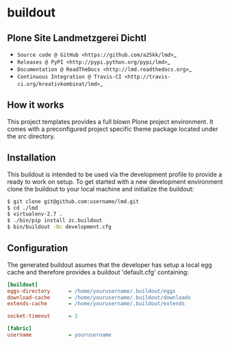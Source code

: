 # buildout

## Plone Site Landmetzgerei Dichtl

* `Source code @ GitHub <https://github.com/a25kk/lmd>`_
* `Releases @ PyPI <http://pypi.python.org/pypi/lmd>`_
* `Documentation @ ReadTheDocs <http://lmd.readthedocs.org>`_
* `Continuous Integration @ Travis-CI <http://travis-ci.org/kreativkombinat/lmd>`_

## How it works

This project templates provides a full blown Plone project environment. It comes with a preconfigured project specific theme package located under the _src_ directory.

## Installation

This buildout is intended to be used via the development profile to provide
a ready to work on setup. To get started with a new development environment
clone the buildout to your local machine and initialize the buildout:

``` bash
$ git clone git@github.com:username/lmd.git
$ cd ./lmd
$ virtualenv-2.7 .
$ ./bin/pip install zc.buildout
$ bin/buildout -Nc development.cfg
```

## Configuration

The generated buildout asumes that the developer has setup a local egg cache and therefore provides a buildout 'default.cfg' containing:

``` ini
[buildout]
eggs-directory      = /home/yourusername/.buildout/eggs
download-cache      = /home/yourusername/.buildout/downloads
extends-cache       = /home/yourusername/.buildout/extends

socket-timeout      = 3

[fabric]
username            = yourusername
```
